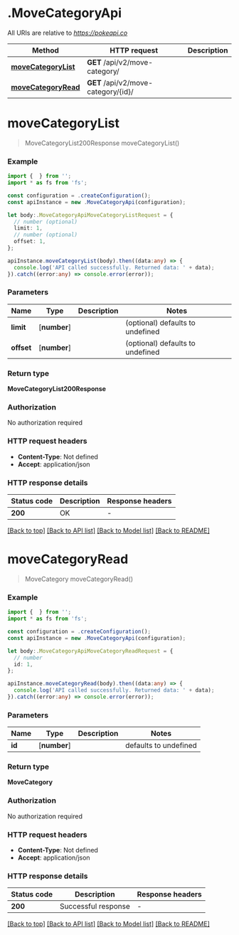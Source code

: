 # .MoveCategoryApi

All URIs are relative to *https://pokeapi.co*

Method | HTTP request | Description
------------- | ------------- | -------------
[**moveCategoryList**](MoveCategoryApi.md#moveCategoryList) | **GET** /api/v2/move-category/ | 
[**moveCategoryRead**](MoveCategoryApi.md#moveCategoryRead) | **GET** /api/v2/move-category/{id}/ | 


# **moveCategoryList**
> MoveCategoryList200Response moveCategoryList()


### Example


```typescript
import {  } from '';
import * as fs from 'fs';

const configuration = .createConfiguration();
const apiInstance = new .MoveCategoryApi(configuration);

let body:.MoveCategoryApiMoveCategoryListRequest = {
  // number (optional)
  limit: 1,
  // number (optional)
  offset: 1,
};

apiInstance.moveCategoryList(body).then((data:any) => {
  console.log('API called successfully. Returned data: ' + data);
}).catch((error:any) => console.error(error));
```


### Parameters

Name | Type | Description  | Notes
------------- | ------------- | ------------- | -------------
 **limit** | [**number**] |  | (optional) defaults to undefined
 **offset** | [**number**] |  | (optional) defaults to undefined


### Return type

**MoveCategoryList200Response**

### Authorization

No authorization required

### HTTP request headers

 - **Content-Type**: Not defined
 - **Accept**: application/json


### HTTP response details
| Status code | Description | Response headers |
|-------------|-------------|------------------|
**200** | OK |  -  |

[[Back to top]](#) [[Back to API list]](README.md#documentation-for-api-endpoints) [[Back to Model list]](README.md#documentation-for-models) [[Back to README]](README.md)

# **moveCategoryRead**
> MoveCategory moveCategoryRead()


### Example


```typescript
import {  } from '';
import * as fs from 'fs';

const configuration = .createConfiguration();
const apiInstance = new .MoveCategoryApi(configuration);

let body:.MoveCategoryApiMoveCategoryReadRequest = {
  // number
  id: 1,
};

apiInstance.moveCategoryRead(body).then((data:any) => {
  console.log('API called successfully. Returned data: ' + data);
}).catch((error:any) => console.error(error));
```


### Parameters

Name | Type | Description  | Notes
------------- | ------------- | ------------- | -------------
 **id** | [**number**] |  | defaults to undefined


### Return type

**MoveCategory**

### Authorization

No authorization required

### HTTP request headers

 - **Content-Type**: Not defined
 - **Accept**: application/json


### HTTP response details
| Status code | Description | Response headers |
|-------------|-------------|------------------|
**200** | Successful response |  -  |

[[Back to top]](#) [[Back to API list]](README.md#documentation-for-api-endpoints) [[Back to Model list]](README.md#documentation-for-models) [[Back to README]](README.md)


